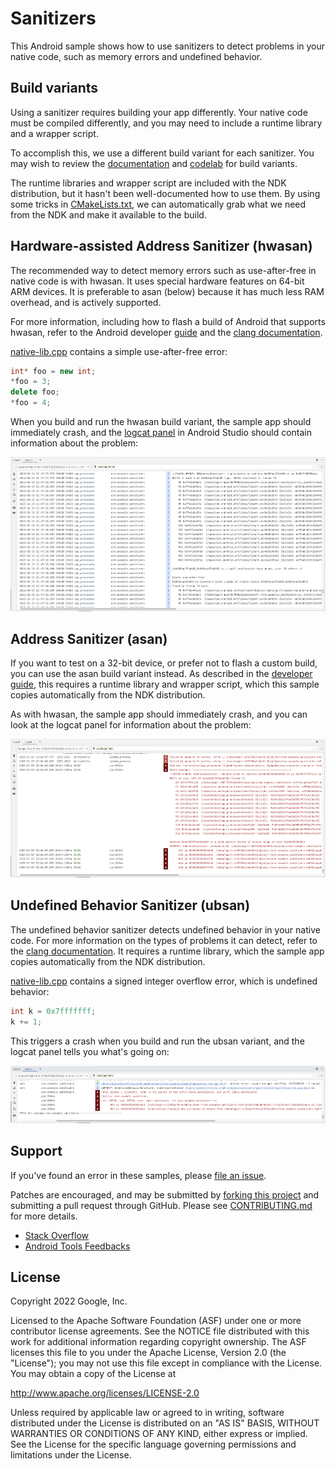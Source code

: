 # Sanitizers

This Android sample shows how to use sanitizers to detect problems in your
native code, such as memory errors and undefined behavior.

## Build variants

Using a sanitizer requires building your app differently. Your native code must
be compiled differently, and you may need to include a runtime library and a
wrapper script.

To accomplish this, we use a different build variant for each sanitizer. You may
wish to review the
[documentation](https://developer.android.com/studio/build/build-variants) and
[codelab](https://developer.android.com/codelabs/build-variants) for build
variants.

The runtime libraries and wrapper script are included with the NDK distribution,
but it hasn't been well-documented how to use them. By using some tricks in
[CMakeLists.txt](app/src/main/cpp/CMakeLists.txt), we can automatically grab
what we need from the NDK and make it available to the build.

## Hardware-assisted Address Sanitizer (hwasan)

The recommended way to detect memory errors such as use-after-free in native
code is with hwasan. It uses special hardware features on 64-bit ARM devices. It
is preferable to asan (below) because it has much less RAM overhead, and is
actively supported.

For more information, including how to flash a build of Android that supports
hwasan, refer to the Android developer
[guide](https://developer.android.com/ndk/guides/hwasan) and the
[clang documentation](https://clang.llvm.org/docs/HardwareAssistedAddressSanitizerDesign.html).

[native-lib.cpp](app/src/main/cpp/native-lib.cpp) contains a simple
use-after-free error:

```C++
int* foo = new int;
*foo = 3;
delete foo;
*foo = 4;
```

When you build and run the hwasan build variant, the sample app should
immediately crash, and the
[logcat panel](https://developer.android.com/studio/debug/logcat) in Android
Studio should contain information about the problem:

![hwasan](hwasan.png)

## Address Sanitizer (asan)

If you want to test on a 32-bit device, or prefer not to flash a custom build,
you can use the asan build variant instead. As described in the
[developer guide](https://developer.android.com/ndk/guides/asan), this requires
a runtime library and wrapper script, which this sample copies automatically
from the NDK distribution.

As with hwasan, the sample app should immediately crash, and you can look at the
logcat panel for information about the problem:

![asan](asan.png)

## Undefined Behavior Sanitizer (ubsan)

The undefined behavior sanitizer detects undefined behavior in your native code.
For more information on the types of problems it can detect, refer to the
[clang documentation](https://clang.llvm.org/docs/UndefinedBehaviorSanitizer.html).
It requires a runtime library, which the sample app copies automatically from
the NDK distribution.

[native-lib.cpp](app/src/main/cpp/native-lib.cpp) contains a signed integer
overflow error, which is undefined behavior:

```C++
int k = 0x7fffffff;
k += 1;
```

This triggers a crash when you build and run the ubsan variant, and the logcat
panel tells you what's going on:

![ubsan](ubsan.png)

## Support

If you've found an error in these samples, please
[file an issue](https://github.com/googlesamples/android-ndk/issues/new).

Patches are encouraged, and may be submitted by
[forking this project](https://github.com/googlesamples/android-ndk/fork) and
submitting a pull request through GitHub. Please see
[CONTRIBUTING.md](../CONTRIBUTING.md) for more details.

- [Stack Overflow](http://stackoverflow.com/questions/tagged/android-ndk)
- [Android Tools Feedbacks](http://tools.android.com/feedback)

## License

Copyright 2022 Google, Inc.

Licensed to the Apache Software Foundation (ASF) under one or more contributor
license agreements. See the NOTICE file distributed with this work for
additional information regarding copyright ownership. The ASF licenses this file
to you under the Apache License, Version 2.0 (the "License"); you may not use
this file except in compliance with the License. You may obtain a copy of the
License at

http://www.apache.org/licenses/LICENSE-2.0

Unless required by applicable law or agreed to in writing, software distributed
under the License is distributed on an "AS IS" BASIS, WITHOUT WARRANTIES OR
CONDITIONS OF ANY KIND, either express or implied. See the License for the
specific language governing permissions and limitations under the License.
